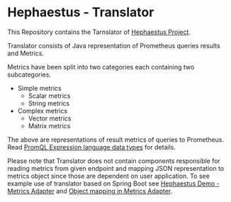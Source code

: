 # Hephaestus - Translator

This Repository contains the Tarnslator of [Hephaestus Project](https://github.com/Hephaestus-Metrics).

Translator consists of Java representation of Prometheus queries results and Metrics.

Metrics have been split into two categories each containing two subcategories.
* Simple metrics
  * Scalar metrics
  * String metrics
* Complex metrics
  * Vector metrics
  * Matrix metrics
 
The above are representations of result metrics of queries to Prometheus. Read [PromQL Expression language data types](https://prometheus.io/docs/prometheus/latest/querying/basics/) for details.

Please note that Translator does not contain components responsible for reading metrics from given endpoint and mapping JSON representation to metrics object since those are dependent on user application. To see example use of translator based on Spring Boot see [Hephaestus Demo - Metrics Adapter](https://github.com/Hephaestus-Metrics/Metrics-Adapter) and [Object mapping in Metrics Adapter](https://github.com/Hephaestus-Metrics/Metrics-Adapter/blob/main/src/main/java/com/example/droolsprototype/services/PrometheusQueryService.java).
